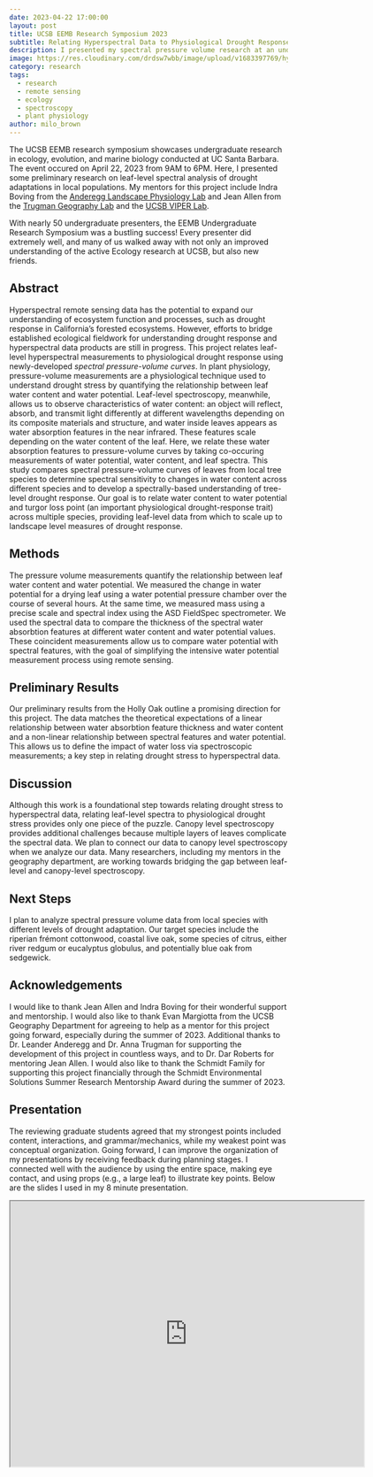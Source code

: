 ```yaml
---
date: 2023-04-22 17:00:00
layout: post
title: UCSB EEMB Research Symposium 2023
subtitle: Relating Hyperspectral Data to Physiological Drought Response
description: I presented my spectral pressure volume research at an undergraduate research conference!
image: https://res.cloudinary.com/drdsw7wbb/image/upload/v1683397769/hyperspectral_presentation_zl1k7k.jpg
category: research
tags:
  - research
  - remote sensing
  - ecology
  - spectroscopy
  - plant physiology
author: milo_brown
---
```

The UCSB EEMB research symposium showcases undergraduate research in ecology, evolution, and marine biology conducted at UC Santa Barbara. The event occured on April 22, 2023 from 9AM to 6PM. Here, I presented some preliminary research on leaf-level spectral analysis of drought adaptations in local populations. My mentors for this project include Indra Boving from the <a href="https://anderegglab.eemb.ucsb.edu/">Anderegg Landscape Physiology Lab</a> and Jean Allen from the <a href="http://trugmanlab.geog.ucsb.edu/">Trugman Geography Lab</a> and the <a href="https://sites.google.com/site/ucsbviperlab/">UCSB VIPER Lab</a>.

With nearly 50 undergraduate presenters, the EEMB Undergraduate Research Symposium was a bustling success! Every presenter did extremely well, and many of us walked away with not only an improved understanding of the active Ecology research at UCSB, but also new friends.

## Abstract

Hyperspectral remote sensing data has the potential to expand our understanding of ecosystem function and processes, such as drought response in California’s forested ecosystems. However, efforts to bridge established ecological fieldwork for understanding drought response and hyperspectral data products are still in progress. This project relates leaf-level hyperspectral measurements to physiological drought response using newly-developed <em>spectral pressure-volume curves</em>. In plant physiology, pressure-volume measurements are a physiological technique used to understand drought stress by quantifying the relationship between leaf water content and water potential. Leaf-level spectroscopy, meanwhile, allows us to observe characteristics of water content: an object will reflect, absorb, and transmit light differently at different wavelengths depending on its composite materials and structure, and water inside leaves appears as water absorption features in the near infrared. These features scale depending on the water content of the leaf. Here, we relate these water absorption features to pressure-volume curves by taking co-occuring measurements of water potential, water content, and leaf spectra.  This study compares spectral pressure-volume curves of leaves from local tree species to determine spectral sensitivity to changes in water content across different species and to develop a spectrally-based understanding of tree-level drought response. Our goal is to relate water content to water potential and turgor loss point (an important physiological drought-response trait) across multiple species, providing leaf-level data from which to scale up to landscape level measures of drought response.

## Methods

The pressure volume measurements quantify the relationship between leaf water content and water potential. We measured the change in water potential for a drying leaf using a water potential pressure chamber over the course of several hours. At the same time, we measured mass using a precise scale and spectral index using the ASD FieldSpec spectrometer. We used the spectral data to compare the thickness of the spectral water absorbtion features at different water content and water potential values. These coincident measurements allow us to compare water potential with spectral features, with the goal of simplifying the intensive water potential measurement process using remote sensing.

## Preliminary Results

Our preliminary results from the Holly Oak outline a promising direction for this project. The data matches the theoretical expectations of a linear relationship between water absorbtion feature thickness and water content and a non-linear relationship between spectral features and water potential. This allows us to define the impact of water loss via spectroscopic measurements; a key step in relating drought stress to hyperspectral data.

## Discussion

Although this work is a foundational step towards relating drought stress to hyperspectral data, relating leaf-level spectra to physiological drought stress provides only one piece of the puzzle. Canopy level spectroscopy provides additional challenges because multiple layers of leaves complicate the spectral data. We plan to connect our data to canopy level spectroscopy when we analyze our data. Many researchers, including my mentors in the geography department, are working towards bridging the gap between leaf-level and canopy-level spectroscopy. 

## Next Steps

I plan to analyze spectral pressure volume data from local species with different levels of drought adaptation. Our target species include the riperian frémont cottonwood, coastal live oak, some species of citrus, either river redgum or eucalyptus globulus, and potentially blue oak from sedgewick. 

## Acknowledgements

I would like to thank Jean Allen and Indra Boving for their wonderful support and mentorship. I would also like to thank Evan Margiotta from the UCSB Geography Department for agreeing to help as a mentor for this project going forward, especially during the summer of 2023. Additional thanks to Dr. Leander Anderegg and Dr. Anna Trugman for supporting the development of this project in countless ways, and to Dr. Dar Roberts for mentoring Jean Allen. I would also like to thank the Schmidt Family for supporting this project financially through the Schmidt Environmental Solutions Summer Research Mentorship Award during the summer of 2023. 

## Presentation

The reviewing graduate students agreed that my strongest points included content, interactions, and grammar/mechanics, while my weakest point was conceptual organization. Going forward, I can improve the organization of my presentations by receiving feedback during planning stages. I connected well with the audience by using the entire space, making eye contact, and using props (e.g., a large leaf) to illustrate key points. Below are the slides I used in my 8 minute presentation. 

<iframe src="https://drive.google.com/file/d/1ZNcXp4_IMN4iC4UbTkvj9CKGn-G9Ec9Y/preview" width="640" height="480" allow="autoplay"></iframe>

